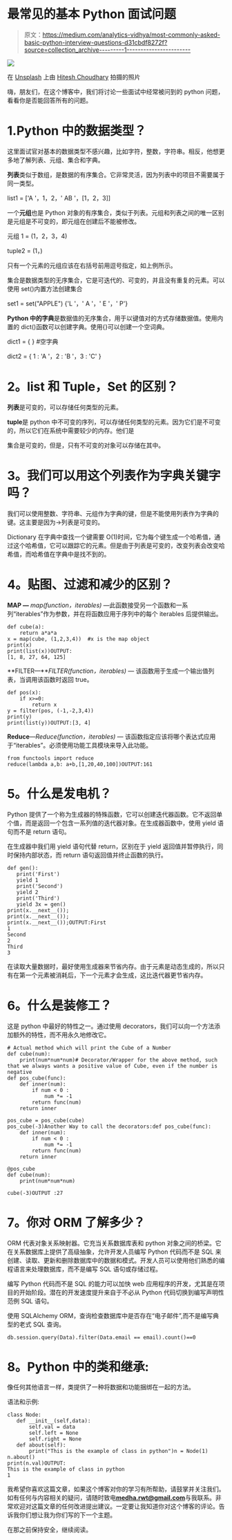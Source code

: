 # 最常见的基本 Python 面试问题

> 原文：<https://medium.com/analytics-vidhya/most-commonly-asked-basic-python-interview-questions-d31cbdf8272f?source=collection_archive---------1----------------------->

![](img/353f8e6c8cab23c0e3a0157bf5b3c7af.png)

在 [Unsplash](https://unsplash.com?utm_source=medium&utm_medium=referral) 上由 [Hitesh Choudhary](https://unsplash.com/@hiteshchoudhary?utm_source=medium&utm_medium=referral) 拍摄的照片

嗨，朋友们，在这个博客中，我们将讨论一些面试中经常被问到的 python 问题，看看你是否能回答所有的问题。

# 1.Python 中的数据类型？

这里面试官对基本的数据类型不感兴趣，比如字符，整数，字符串。相反，他想更多地了解列表、元组、集合和字典。

**列表**类似于数组，是数据的有序集合。它非常灵活，因为列表中的项目不需要属于同一类型。

list1 = ['A '，1，2，' AB '，[1，2，3]]

一个**元组**也是 Python 对象的有序集合，类似于列表。元组和列表之间的唯一区别是元组是不可变的，即元组在创建后不能被修改。

元组 1 = (1，2，3，4)

tuple2 = (1，)

只有一个元素的元组应该在右括号前用逗号指定，如上例所示。

集合是数据类型的无序集合，它是可迭代的、可变的，并且没有重复的元素。可以使用 set()内置方法创建集合

set1 = set("APPLE")
{'L '，' A '，' E '，' P'}

**Python 中的字典**是数据值的无序集合，用于以键值对的方式存储数据值。使用内置的 dict()函数可以创建字典。使用{}可以创建一个空词典。

dict1 = { } #空字典

dict2 = { 1 : 'A '，2 : 'B '，3 : 'C' }

# **2。list 和 Tuple，Set 的区别？**

**列表**是可变的，可以存储任何类型的元素。

**tuple**是 python 中不可变的序列，可以存储任何类型的元素。因为它们是不可变的，所以它们在系统中需要较少的内存。他们是

集合是可变的，但是，只有不可变的对象可以存储在其中。

# **3。我们可以用这个列表作为字典关键字吗？**

我们可以使用整数、字符串、元组作为字典的键，但是不能使用列表作为字典的键。这主要是因为→列表是可变的。

Dictionary 在字典中查找一个键需要 O(1)时间，它为每个键生成一个哈希值，通过这个哈希值，它可以跟踪它的元素。但是由于列表是可变的，改变列表会改变哈希值，而哈希值在字典中是找不到的。

# **4。贴图、过滤和减少的区别？**

**MAP —** *map(function，iterables)* —此函数接受另一个函数和一系列“iterables”作为参数，并在将函数应用于序列中的每个 iterables 后提供输出。

```
def cube(a):
    return a*a*a
x = map(cube, (1,2,3,4))  #x is the map object
print(x)
print(list(x))OUTPUT:
[1, 8, 27, 64, 125]
```

**FILTER—***FILTER(function，iterables) —* 该函数用于生成一个输出值列表，当调用该函数时返回 true。

```
def pos(x):
    if x>=0:
        return x
y = filter(pos, (-1,-2,3,4))  
print(y)
print(list(y))OUTPUT:[3, 4]
```

**Reduce**—*Reduce(function，iterables) —* 该函数指定应该将哪个表达式应用于“iterables”。必须使用功能工具模块来导入此功能。

```
from functools import reduce
reduce(lambda a,b: a+b,[1,20,40,100])OUTPUT:161
```

# **5。什么是发电机？**

Python 提供了一个称为生成器的特殊函数，它可以创建迭代器函数。它不返回单个值，而是返回一个包含一系列值的迭代器对象。在生成器函数中，使用 yield 语句而不是 return 语句。

在生成器中我们用 yield 语句代替 return，区别在于 yield 返回值并暂停执行，同时保持内部状态，而 return 语句返回值并终止函数的执行。

```
def gen():
   print('First')
   yield 1
   print('Second')
   yield 2
   print('Third')
   yield 3x = gen()
print(x.__next__());
print(x.__next__());
print(x.__next__());OUTPUT:First
1
Second
2
Third
3
```

在读取大量数据时，最好使用生成器来节省内存。由于元素是动态生成的，所以只有在第一个元素被消耗后，下一个元素才会生成，这比迭代器更节省内存。

# **6。什么是装修工？**

这是 python 中最好的特性之一。通过使用 decorators，我们可以向一个方法添加额外的特性，而不用永久地修改它。

```
# Actual method which will print the Cube of a Number
def cube(num):
    print(num*num*num)# Decorator/Wrapper for the above method, such that we always wants a positive value of Cube, even if the number is negative
def pos_cube(func):
    def inner(num):
        if num < 0 :
            num *= -1
        return func(num)
    return inner

pos_cube = pos_cube(cube)
pos_cube(-3)Another Way to call the decorators:def pos_cube(func):
    def inner(num):
        if num < 0 :
            num *= -1
        return func(num)
    return inner

@pos_cube
def cube(num):
    print(num*num*num)

cube(-3)OUTPUT :27
```

# **7。你对 ORM 了解多少？**

ORM 代表对象关系映射器。它充当关系数据库表和 python 对象之间的桥梁。它在关系数据库上提供了高级抽象，允许开发人员编写 Python 代码而不是 SQL 来创建、读取、更新和删除数据库中的数据和模式。开发人员可以使用他们熟悉的编程语言来处理数据库，而不是编写 SQL 语句或存储过程。

编写 Python 代码而不是 SQL 的能力可以加快 web 应用程序的开发，尤其是在项目的开始阶段。潜在的开发速度提升来自于不必从 Python 代码切换到编写声明性范例 SQL 语句。

使用 SQLAlchemy ORM，查询检查数据库中是否存在“电子邮件”,而不是编写典型的老式 SQL 查询。

```
db.session.query(Data).filter(Data.email == email).count()==0
```

# 8。Python 中的类和继承:

像任何其他语言一样，类提供了一种将数据和功能捆绑在一起的方法。

语法和示例:

```
class Node:
   def __init__(self,data):
       self.val = data
       self.left = None
       self.right = None
   def about(self):
       print("This is the example of class in python")n = Node(1)
n.about()
print(n.val)OUTPUT:
This is the example of class in python
1
```

我希望你喜欢这篇文章，如果这个博客对你的学习有所帮助，请鼓掌并关注我们。如有任何与内容相关的疑问，请随时致电**medha.rwt@gmail.com**与我联系。非常欢迎对这篇文章的任何改进提出建议。一定要让我知道你对这个博客的评论。告诉我你们想让我为你们写的下一个主题。

在那之前保持安全，继续阅读。